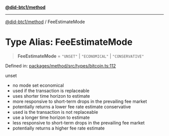 [**@did-btc1/method**](../README.md)

***

[@did-btc1/method](../globals.md) / FeeEstimateMode

# Type Alias: FeeEstimateMode

> **FeeEstimateMode** = `"UNSET"` \| `"ECONOMICAL"` \| `"CONSERVATIVE"`

Defined in: [packages/method/src/types/bitcoin.ts:112](https://github.com/dcdpr/did-btc1-js/blob/751aedd75738c26882a2149e644ae32b9e424707/packages/method/src/types/bitcoin.ts#L112)

unset
   - no mode set
economical
   - used if the transaction is replaceable
   - uses shorter time horizon to estimate
   - more responsive to short-term drops in the prevailing fee market
   - potentially returns a lower fee rate estimate
conservative
   - used is the transaction is not replaceable
   - use a longer time horizon to estimate
   - less responsive to short-term drops in the prevailing fee market
   - potentially returns a higher fee rate estimate
